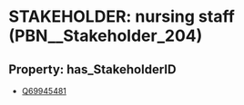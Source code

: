 # STAKEHOLDER: __nursing staff__ (PBN__Stakeholder_204)

## Property: has_StakeholderID

* [Q69945481](Q69945481)

